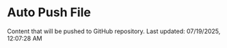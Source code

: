 # Auto Push File

Content that will be pushed to GitHub repository.
Last updated: 07/19/2025, 12:07:28 AM